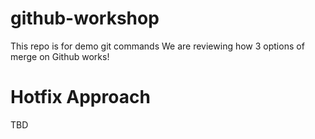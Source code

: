 # github-workshop
This repo is for demo git commands 
We are reviewing how 3 options of merge on Github works!
# Hotfix Approach
TBD
